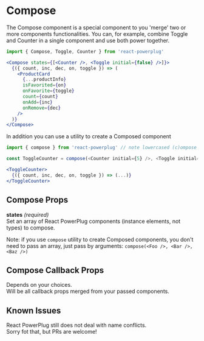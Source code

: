 # Compose

The Compose component is a special component to you 'merge' two or more components functionalities. You can, for example, combine Toggle and Counter in a single component and use both power together.

```js
import { Compose, Toggle, Counter } from 'react-powerplug'
``` 

```jsx
<Compose states={[<Counter />, <Toggle initial={false} />]}>
  {({ count, inc, dec, on, toggle }) => (
    <ProductCard
      {...productInfo}
      isFavorited={on}
      onFavorite={toggle}
      count={count}
      onAdd={inc}
      onRemove={dec}
    />
  )}
</Compose>
``` 

In addition you can use a utility to create a Composed component

```js
import { compose } from 'react-powerplug' // note lowercased (c)ompose

const ToggleCounter = compose(<Counter initial={5} />, <Toggle initial={false} />)
```

```jsx
<ToggleCounter>
  {({ count, inc, dec, on, toggle }) => (...)}
</ToggleCounter>
```


## Compose Props

**states** *(required)*  
Set an array of React PowerPlug components (instance elements, not types) to compose.  

Note: if you use `compose` utility to create Composed components, you don't
need to pass an array, just pass by arguments: `compose(<Foo />, <Bar />, <Baz />)`

## Compose Callback Props

Depends on your choices.  
Will be all callback props merged from your passed components.

## Known Issues

React PowerPlug still does not deal with name conflicts.  
Sorry fot that, but PRs are welcome!

